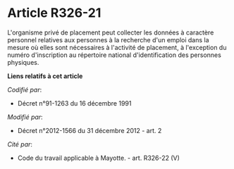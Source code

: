 # Article R326-21

L'organisme  privé de placement peut collecter les données à caractère personnel  relatives aux personnes à la recherche d'un
emploi dans la mesure où  elles sont nécessaires à l'activité de placement, à l'exception du  numéro d'inscription au
répertoire national d'identification des  personnes physiques.

**Liens relatifs à cet article**

_Codifié par_:

  - Décret n°91-1263 du 16 décembre 1991

_Modifié par_:

  - Décret n°2012-1566 du 31 décembre 2012 - art. 2

_Cité par_:

  - Code du travail applicable à Mayotte. - art. R326-22 (V)
